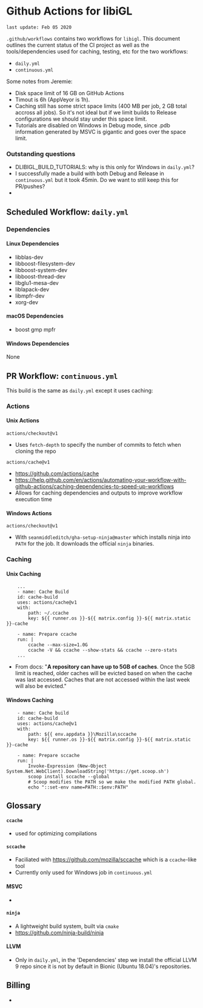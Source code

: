 # Github Actions for libiGL
`last update: Feb 05 2020`

`.github/workflows` contains two workflows for `libigl`. This document outlines the current status of the CI project as well as the tools/dependencies used for caching, testing, etc for the two workflows:
- `daily.yml`
- `continuous.yml`

Some notes from Jeremie:
- Disk space limit of 16 GB on GitHub Actions
- Timout is 6h (AppVeyor is 1h).
- Caching still has some strict space limits (400 MB per job, 2 GB total accross all jobs). 
So it's not ideal but if we limit builds to Release configurations we should stay under this space limit.
- Tutorials are disabled on Windows in Debug mode, since .pdb information generated by MSVC is gigantic and goes over the space limit.

### Outstanding questions
- DLIBIGL_BUILD_TUTORIALS: why is this only for Windows in `daily.yml`?
- I successfully made a build with both Debug and Release in `continuous.yml` but it took 45min. Do we want to still keep this for PR/pushes?
- 

## Scheduled Workflow:  `daily.yml`

### Dependencies

#### Linux Dependencies
- libblas-dev 
- libboost-filesystem-dev 
- libboost-system-dev 
- libboost-thread-dev
- libglu1-mesa-dev 
- liblapack-dev 
- libmpfr-dev 
- xorg-dev

#### macOS Dependencies
- boost gmp mpfr

#### Windows Dependencies
None

## PR Workflow: `continuous.yml`
This build is the same as `daily.yml` except it uses caching:

### Actions

#### Unix Actions
`actions/checkout@v1`
- Uses `fetch-depth` to specify the number of commits to fetch when cloning the repo

`actions/cache@v1`
- https://github.com/actions/cache
- https://help.github.com/en/actions/automating-your-workflow-with-github-actions/caching-dependencies-to-speed-up-workflows
- Allows for caching dependencies and outputs to improve workflow execution time

#### Windows Actions
`actions/checkout@v1` 
- With `seanmiddleditch/gha-setup-ninja@master` which installs ninja into `PATH` for the job. It downloads the official `ninja` binaries.

### Caching

#### Unix Caching
```
    ...
    - name: Cache Build
    id: cache-build
    uses: actions/cache@v1
    with:
        path: ~/.ccache
        key: ${{ runner.os }}-${{ matrix.config }}-${{ matrix.static }}-cache

    - name: Prepare ccache
    run: |
        ccache --max-size=1.0G
        ccache -V && ccache --show-stats && ccache --zero-stats
    ...
```
<!-- - Caching is limited to 400MB per job  -->
- From docs: "<b>A repository can have up to 5GB of caches</b>. Once the 5GB limit is reached, older caches will be evicted based on when the cache was last accessed. Caches that are not accessed within the last week will also be evicted."

#### Windows Caching
```
    - name: Cache build
    id: cache-build
    uses: actions/cache@v1
    with:
        path: ${{ env.appdata }}\Mozilla\sccache
        key: ${{ runner.os }}-${{ matrix.config }}-${{ matrix.static }}-cache

    - name: Prepare sccache
    run: |
        Invoke-Expression (New-Object System.Net.WebClient).DownloadString('https://get.scoop.sh')
        scoop install sccache --global
        # Scoop modifies the PATH so we make the modified PATH global.
        echo "::set-env name=PATH::$env:PATH"
```
 

## Glossary
#### `ccache`
- used for optimizing compilations
#### `sccache`
- Faciliated with https://github.com/mozilla/sccache which is a `ccache`-like tool 
- Currently only used for Windows job in `continuous.yml`
#### MSVC
-
#### `ninja`
- A lightweight build system, built via `cmake`
- https://github.com/ninja-build/ninja
#### LLVM
- Only in `daily.yml`, in the 'Dependencies' step we install the official LLVM 9 repo since it is not by default in Bionic (Ubuntu 18.04)'s repositories.

## Billing
- 